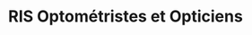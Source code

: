 ---
title: "RIS Optométristes et Opticiens"
url: /shawinigan/ris-optometristes-et-opticiens/
shop: Optiker
---